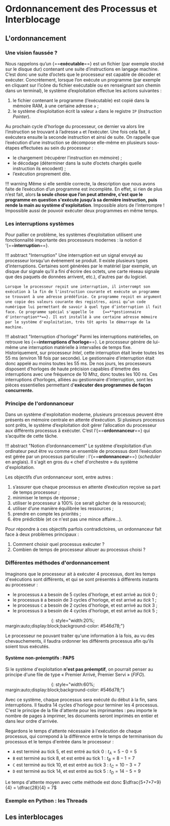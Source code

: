 # Ordonnancement des Processus et Interblocage

## L'ordonnancement

### Une vision faussée ?

Nous rappelons qu’un {==**exécutable**==} est un fichier (par exemple stocké sur le disque dur) contenant une suite d’instructions en langage machine. C’est donc une suite d’octets  que le processeur est capable de décoder et exécuter. Concrètement,  lorsque l’on exécute un programme (par exemple en cliquant sur l’icône du fichier exécutable ou en renseignant son chemin dans un terminal), le système d’exploitation effectue les actions suivantes :

1. le fichier contenant le programme (l’exécutable) est copié dans la mémoire RAM, à une certaine adresse `a` ;
2. le système d’exploitation écrit la valeur `a` dans le registre `IP` (*Instruction Pointer*).
 
 Au prochain cycle d'horloge du processeur, ce dernier va alors lire l’instruction se trouvant à l’adresse `a` et l’exécuter. Une fois cela fait, il exécutera ensuite la seconde instruction et ainsi de suite. On rappelle que l’exécution d’une instruction se décompose elle-même en plusieurs sous-étapes effectuées au sein du processeur : 
	
* le chargement (récupérer l'instruction en mémoire) ;
* le décodage (déterminer dans la suite d’octets chargés quelle instruction ils encodent) ;
* l’exécution proprement dite.

!!! warning 
	Même si elle semble correcte, la description que nous avons faite de l’exécution d’un programme est incomplète. En effet, si rien de plus n’est fait, alors **la seule chose que l’on peut attendre, c’est que le programme en question s'exécute jusqu’à sa dernière instruction, puis rende la main au système d'exploitation**. Impossible alors de l’interrompre ! Impossible aussi de pouvoir exécuter deux programmes en même temps.


### Les interruptions systèmes
 
Pour pallier ce problème, les systèmes d’exploitation utilisent une fonctionnalité importante des processeurs modernes : la notion d ‘{==**interruption**==}.

!!! asbtract "Interruption"
	Une interruption est un signal envoyé au processeur lorsqu'un événement se produit. Il existe plusieurs types d’interruptions. Certaines sont générées par le matériel (par exemple, un disque dur signale qu’il a fini d'écrire des octets, une carte réseau signale que des paquets de données arrivent, etc.), d'autres par du logiciel.
	
	Lorsque le processeur reçoit une interruption, il interrompt son exécution à la fin de l'instruction courante et exécute un programme se trouvant à une adresse prédéfinie. Ce programme reçoit en argument une copie des valeurs courante des registres, ainsi qu’un code numérique lui permettant de savoir à quel type d’interruption il fait face. Ce programme spécial s'appelle le	{==**gestionnaire d'interruption**==}. Il est installé à une certaine adresse mémoire par le système d'exploitation, très tôt après le démarrage de la machine.


!!! abstract "Interruption d'horloge"
	Parmi les interruptions matérielles, on retrouve les {==**interruptions d’horloge**==}. Le processeur génère de lui-même une interruption matérielle à intervalles de temps fixe. Historiquement, sur processeur *Intel*, cette interruption était levée toutes les 55 ms (environ 18 fois par seconde). Le gestionnaire d'interruption était donc appelé au moins toutes les 55 ms. De nos jours, les processeurs disposent d’horloges de haute précision capables d'émettre des interruptions avec une fréquence de 10 Mhz, donc toutes les 100 ns. Ces interruptions d’horloges, alliées au gestionnaire d'interruption, sont les pièces essentielles permettant d'**exécuter des programmes de façon concurrente.**


### Principe de l'ordonnanceur

Dans un système d'exploitation moderne, plusieurs processus peuvent être présents en mémoire centrale en attente d’exécution. Si plusieurs processus sont prêts, le système d’exploitation doit gérer l’allocation du processeur aux différents processus à exécuter. C’est l’{==**ordonnanceur**==} qui s’acquitte de cette tâche.


!!! abstract  "Notion d’ordonnancement"
	Le système d’exploitation d’un ordinateur peut être vu comme un ensemble de processus dont l’exécution est gérée par un processus particulier : l’{==**ordonnanceur**==} (*scheduler* en anglais). Il s'agit en gros du &laquo; chef d'orchestre &raquo; du système d'exploitation.

Les objectifs d’un ordonnanceur sont, entre autres :

1. s’assurer que chaque processus en attente d’exécution reçoive sa part de temps processeur ;
2. minimiser le temps de réponse ;
3. utiliser le processeur à 100% (ce serait gâcher de la ressource);
4. utiliser d’une manière équilibrée les ressources ;
5. prendre en compte les priorités ;
6. être prédictible (et ce n'est pas une mince affaire...).

Pour répondre à ces objectifs parfois contradictoires, un ordonnanceur fait face à deux problèmes principaux :	

1. Comment choisir quel processus exécuter ?
2. Combien de temps de processeur allouer au processus choisi ?

### Différentes méthodes d'ordonnancement

Imaginons que le processeur ait à exécuter 4 processus, dont les temps d'exécutions sont différents, et qui se sont présentés à différents instants au processeur :

* le processus `A` a besoin de 5 cycles d'horloge, et est arrivé au *tick* 0 ;
* le processus `B` a besoin de 3 cycles d'horloge, et est arrivé au *tick* 1 ;
* le processus `C` a besoin de 2 cycles d'horloge, et est arrivé au *tick* 3 ;
* le processus `D` a besoin de 4 cycles d'horloge, et est arrivé au *tick* 5 ;

![P3_img1.png](P3_img1.png){: style="width:20%; margin:auto;display:block;background-color: #546d78;"}

Le processeur ne pouvant traiter qu'une information à la fois, au vu des chevauchements, il faudra ordonner les différents processus afin qu'ils soient tous exécutés.

#### Système non-préemptifs : PAPS

Si le système d'exploitation **n'est pas préemptif**, on pourrait penser au principe d'une file de type &laquo; Premier Arrivé, Premier Servi &raquo; (*FIFO*).

![P3_img2.png](P3_img2.png){: style="width:60%; margin:auto;display:block;background-color: #546d78;"}

Avec ce système, chaque processus sera exécuté du début à la fin, sans interruptions. Il faudra 14 cycles d'horloge pour terminer les 4 processus. C'est le principe de la file d'attente pour les imprimantes : peu importe le nombre de pages à imprimer, les documents seront imprimés en entier et dans leur ordre d'arrivée.

Regardons le temps d'attente nécessaire à l'exécution de chaque processus, qui correpond à la différence entre le temps de terminanison du processus et le temps d'entrée dans le processeur :

* `A` est terminé au tick 5, et est entré au tick 0 : $t_A = 5-0 = 5$
* `B` est terminé au tick 8, et est entré au tick 1 : $t_B = 8-1 = 7$
* `C` est terminé au tick 10, et est entré au tick 3 : $t_C = 10-3 = 7$
* `D` est terminé au tick 14, et est entré au tick 5 : $t_D = 14-5 = 9$

Le temps d'attente moyen avec cette méthode est donc $\dfrac{5+7+7+9}{4} = \dfrac{28}{4} = 7$


### Exemple en Python : les Threads

## Les interblocages

### 
